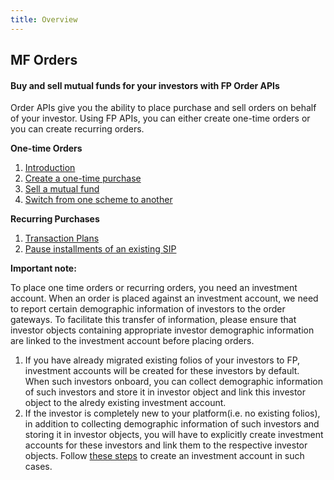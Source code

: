 ```yaml
---
title: Overview
---
```

## MF Orders
#### Buy and sell mutual funds for your investors with FP Order APIs

Order APIs give you the ability to place purchase and sell orders on behalf of your investor. Using FP APIs, you can either create one-time orders or you can create recurring orders.

**One-time Orders**
1. [Introduction](/mf-transactions/orders-introduction)
2. [Create a one-time purchase](/mf-transactions/onetime-purchases)
3. [Sell a mutual fund](/mf-transactions/onetime-redemptions)
4. [Switch from one scheme to another](/mf-transactions/onetime-switches)

**Recurring Purchases**
1. [Transaction Plans](/mf-transactions/transaction-plans/)
2. [Pause installments of an existing SIP](/mf-transactions/purchase-plans/pause-sip)

<!-- 2. [Top up amount for an SIP](/mf-transactions/purchase-plans/topup-sip)
3. [Renew the tenure of an SIP](/mf-transactions/purchase-plans/renew-sip/) -->

**Important note:**

To place one time orders or recurring orders, you need an investment account. When an order is placed against an investment account, we need to report certain demographic information of investors to the order gateways. To facilitate this transfer of information, please ensure that investor objects containing appropriate investor demographic information are linked to the investment account before placing orders. 

1. If you have already migrated existing folios of your investors to FP, investment accounts will be created for these investors by default. When such investors onboard, you can collect demographic information of such investors and store it in investor object and link this investor object to the alredy existing investment account.
2. If the investor is completely new to your platform(i.e. no existing folios), in addition to collecting demographic information of such investors and storing it in investor objects, you will have to explicitly create investment accounts for these investors and link them to the respective investor objects. Follow [these steps](/mf-transactions/investment-account) to create an investment account in such cases.
